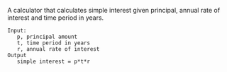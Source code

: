 A calculator that calculates simple interest given principal, annual rate of interest and time period in years.  
```
Input:
   p, principal amount
   t, time period in years 
   r, annual rate of interest
Output
   simple interest = p*t*r
